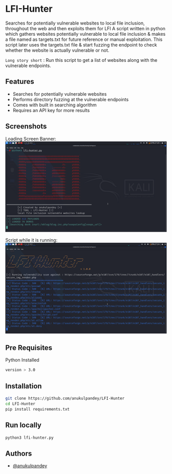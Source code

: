 # LFI-Hunter
Searches for potentially vulnerable websites to local file inclusion, throughout the web and then exploits them for LFI
A script written in python which gathers websites potentially vulnerable to local file inclusion & makes a file named as targets.txt  for future reference or manual exploitation. This script later uses the targets.txt file & start fuzzing the endpoint to check whether the website is actually vulnerable or not.

``Long story short`` : Run this script to get a list of websites along with the vulnerable endpoints.

## Features

- Searches for potentially vulnerable websites
- Performs directory fuzzing at the vulnerable endpoints
- Comes with built in searching algorithm
- Requires an API key for more results

  
## Screenshots

Loading Screen Banner:
![App Screenshot](loading.png)

Script while it is running:
![App Screenshot](run.png)
## Pre Requisites

Python Installed

```bash
version > 3.0
```

## Installation
```bash
git clone https://github.com/anukulpandey/LFI-Hunter
cd LFI-Hunter
pip install requirements.txt
```
## Run locally
```bash
python3 lfi-hunter.py
```

## Authors

- [@anukulpandey](https://www.github.com/anukulpandey)

  
